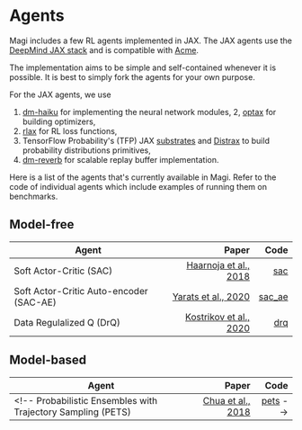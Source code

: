 # Agents

Magi includes a few RL agents implemented in JAX. The JAX agents
use the [DeepMind JAX stack](https://deepmind.com/blog/article/using-jax-to-accelerate-our-research) and
is compatible with [Acme](https://github.com/deepmind/acme).

The implementation aims to be simple and self-contained whenever it is possible.
It is best to simply fork the agents for your own purpose.

For the JAX agents, we use

1. [dm-haiku](https://github.com/deepmind/dm-haiku) for implementing the neural network modules,
2, [optax](https://github.com/deepmind/optax) for building optimizers,
3. [rlax](https://github.com/deepmind/rlax/tree/master/rlax) for RL loss functions,
4. TensorFlow Probability's (TFP) JAX [substrates](https://www.tensorflow.org/probability/api_docs/python/tfp/substrates/jax) and [Distrax](https://github.com/deepmind/distrax) to build
probability distributions primitives,
5. [dm-reverb](https://github.com/deepmind/reverb) for scalable replay buffer implementation.

Here is a list of the agents that's currently available in Magi. Refer to the code
of individual agents which include examples of running them on benchmarks.

## Model-free

Agent                                                          | Paper                    | Code
-------------------------------------------------------------- | ----------------------:  | ---:
Soft Actor-Critic (SAC)                                        | [Haarnoja et al., 2018]  | [sac](./sac)
Soft Actor-Critic Auto-encoder (SAC-AE)                        | [Yarats et al., 2020]    | [sac_ae](./sac_ae)
Data Regulalized Q (DrQ)                                       | [Kostrikov et al., 2020] | [drq](./drq)


## Model-based

Agent                                                          | Paper                    | Code
-------------------------------------------------------------- | ----------------------:  | ---:
<!-- Probabilistic Ensembles with Trajectory Sampling (PETS)        | [Chua et al., 2018]      | [pets](./pets)  -->


<!-- References -->
[Haarnoja et al., 2018]: https://arxiv.org/abs/1801.01290
[Yarats et al., 2020]: https://arxiv.org/abs/1910.01741
[Kostrikov et al., 2020]: https://arxiv.org/abs/2004.13649
[Chua et al., 2018]: https://arxiv.org/abs/1805.12114
